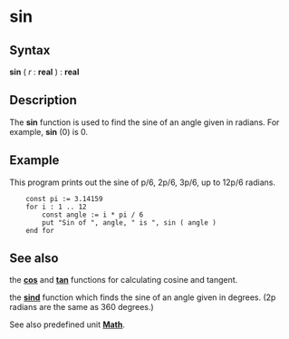 
# sin

## Syntax
**sin** ( _r_ : **real** ) : **real**

## Description
The **sin** function is used to find the sine of an angle given in radians. For example, **sin** (0) is 0.


## Example
This program prints out the sine of p/6, 2p/6, 3p/6, up to 12p/6 radians.

        const pi := 3.14159
        for i : 1 .. 12
            const angle := i * pi / 6
            put "Sin of ", angle, " is ", sin ( angle )
        end for
## See also
the **[cos](cos.html)** and **[tan](tan.html)** functions for calculating cosine and tangent.

the **[sind](sind.html)** function which finds the sine of an angle given in degrees. (2p radians are the same as 360 degrees.)

See also predefined unit **[Math](mathmodule.html)**.

